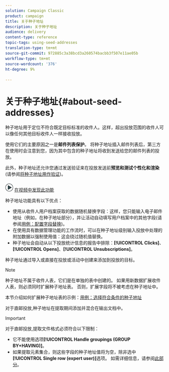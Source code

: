 ```yaml
---
solution: Campaign Classic
product: campaign
title: 关于种子地址
description: 关于种子地址
audience: delivery
content-type: reference
topic-tags: using-seed-addresses
translation-type: tm+mt
source-git-commit: 972885c3a38bcd3a260574bacbb3f507e11ae05b
workflow-type: tm+mt
source-wordcount: '376'
ht-degree: 9%

---
```



# 关于种子地址{#about-seed-addresses}

种子地址用于定位不符合既定目标标准的收件人。这样，超出投放范围的收件人可以像任何其他目标收件人一样接收投放。

使用它们的主要原因之一是&#x200B;**邮件列表保护**。 将种子地址插入邮件列表后，第三方在使用时会注意到您，因为其中包含的种子地址将收到发送给您的邮件列表的投放。

此外，种子地址还允许您通过发送验证来在投放发送前&#x200B;**预览和测试个性化和渲染**(请参阅[将种子地址用作验证](../../delivery/using/steps-defining-the-target-population.md#using-seed-addresses-as-proof))。

![](assets/do-not-localize/how-to-video.png) [在视频中发现此功能](../../delivery/using/steps-defining-the-target-population.md#seeds-and-proofs-video)

种子地址功能具有以下优点：

* 使用从收件人用户档案获取的数据随机替换字段：这样，您只能输入电子邮件地址（例如，在种子地址部分），并让活动自动填写用户档案中的其他字段(请参阅[用例：配置字段替换](../../delivery/using/use-case--configuring-the-field-substitution.md))。
* 在使用具有数据管理功能的工作流时，可以在种子地址级别输入投放中处理的附加数据以强制使用值：这会绕过随机值替换。
* 种子地址会自动从以下投放统计信息的报告中排除：**[!UICONTROL Clicks]**、**[!UICONTROL Opens]**、**[!UICONTROL Unsubscriptions]**。

种子地址通过导入或直接在投放或活动中创建来添加到投放的目标。

>[!NOTE]
>
>种子地址不属于收件人表，它们是在单独的表中创建的。 如果用新数据扩展收件人表，则必须同时扩展种子地址表。 否则，扩展字段将不被考虑在种子地址中。
>
>本节介绍如何扩展种子地址表的示例：[用例：选择符合条件的种子地址](../../delivery/using/use-case--selecting-seed-addresses-on-criteria.md)

对于直邮投放,种子地址在提取期间添加并混合在输出文档中。

>[!IMPORTANT]
>
>对于直邮投放,提取文件格式必须符合以下限制：
>
>* 它不能使用选项&#x200B;**[!UICONTROL Handle groupings (GROUP BY+HAVING)]**。
>* 如果提取元素集合，则这些字段的种子地址值将为空，除非选中&#x200B;**[!UICONTROL Single row (expert user)]**&#x200B;选项。 如需详细信息，请参阅[此部分](../../platform/using/exporting-data.md#step-7---data-formatting)。

>


